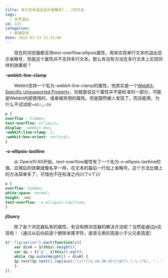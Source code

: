 ```yaml
---
title: 多行文本溢出显示省略号(...)的方法
tags:
  - 文字溢出
id: 223
categories:
  - 前端杂货
date: 2015-07-13 13:33:04
---
```


&emsp;&emsp;现在的浏览器都支持text-overflow:ellipsis属性，用来实现单行文本的溢出显示省略号，但是这个属性并不支持多行文本。那么有没有方法在多行文本上实现同样的效果呢？

**-webkit-line-clamp**

&emsp;&emsp;Webkit支持一个名为-webkit-line-clamp的属性，他其实是一个[WebKit-Specific Unsupported Property](http://developer.apple.com/safari/library/documentation/AppleApplications/Reference/SafariCSSRef/Articles/StandardCSSProperties.html#//apple_ref/doc/uid/TP30001266-UnsupportedProperties)，也就是说这个属性并不是标准的一部分，可能是Webkit内部使用的，或者被弃用的属性。但是既然被人发现了，而且能用，为什么不试试呢~o(∩_∩)o
```css
p {
overflow : hidden;
text-overflow: ellipsis;
display: -webkit-box;
-webkit-line-clamp: 2;
-webkit-box-orient: vertical;
}
```
**-o-ellipsis-lastline**

&emsp;&emsp;从 Opera10.60开始，text-overflow属性有了一个名为-o-ellipsis-lastline的值。应用后的效果就像名字一样，在文本的最后一行加上省略号。这个方法比楼上的方法简单多了，可惜也不在标准之内//(ㄒoㄒ)//
```css
p {
overflow: hidden;
white-space: normal;
height: 3em;
text-overflow: -o-ellipsis-lastline;
}
```
**jQuery**

&emsp;&emsp;除了各个浏览器私有的属性，有没有跨浏览器的解决方法呢？当然是通过js实现啦！（通过从后向前逐个删除末尾字符，直至元素的高度小于父元素高度）
```javascript
$(".figcaption").each(function(i){
    var divH = $(this).height();
    var $p = $("p", $(this)).eq(0);
    while ($p.outerHeight() > divH) {
    $p.text($p.text().replace(/(\s)*([a-zA-Z0-9]+|\W)(\.\.\.)?$/, "..."));
    };
});
```